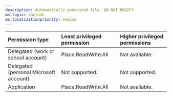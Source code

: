 ```yaml
---
description: Automatically generated file. DO NOT MODIFY
ms.topic: include
ms.localizationpriority: medium
---
```


|Permission type|Least privileged permission|Higher privileged permissions|
|:---|:---|:---|
|Delegated (work or school account)|Place.ReadWrite.All|Not available.|
|Delegated (personal Microsoft account)|Not supported.|Not supported.|
|Application|Place.ReadWrite.All|Not available.|

